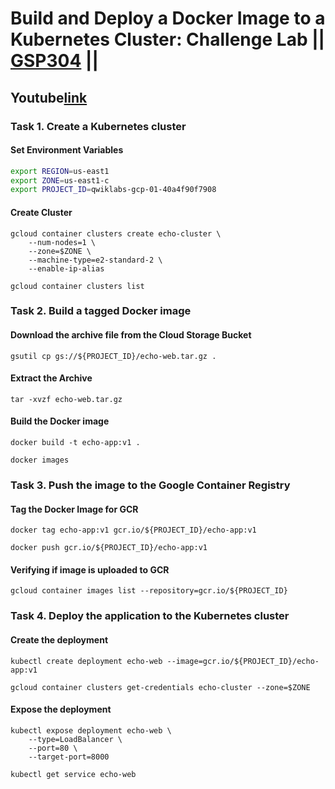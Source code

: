 # Build and Deploy a Docker Image to a Kubernetes Cluster: Challenge Lab || [GSP304](https://www.cloudskillsboost.google/focuses/1738?parent=catalog) ||

## Youtube[link](https://www.youtube.com/watch?v=LEwH2rqMJJw)


### Task 1. Create a Kubernetes cluster ###

#### Set Environment Variables ###
``` bash
export REGION=us-east1
export ZONE=us-east1-c 
export PROJECT_ID=qwiklabs-gcp-01-40a4f90f7908
```

#### Create Cluster ####
```
gcloud container clusters create echo-cluster \
    --num-nodes=1 \
    --zone=$ZONE \
    --machine-type=e2-standard-2 \
    --enable-ip-alias

```
```
gcloud container clusters list
```

### Task 2. Build a tagged Docker image ###
#### Download the archive file from the Cloud Storage Bucket ####

```
gsutil cp gs://${PROJECT_ID}/echo-web.tar.gz .
```
#### Extract the Archive ####
```
tar -xvzf echo-web.tar.gz

```
#### Build the Docker image ####
```
docker build -t echo-app:v1 .
```
```
docker images
```

### Task 3. Push the image to the Google Container Registry ###
#### Tag the Docker Image for GCR ####

```
docker tag echo-app:v1 gcr.io/${PROJECT_ID}/echo-app:v1
```

```
docker push gcr.io/${PROJECT_ID}/echo-app:v1
```
#### Verifying if image is uploaded to GCR ####
```
gcloud container images list --repository=gcr.io/${PROJECT_ID}
```
### Task 4. Deploy the application to the Kubernetes cluster ###

#### Create the deployment ####
```
kubectl create deployment echo-web --image=gcr.io/${PROJECT_ID}/echo-app:v1
```
```
gcloud container clusters get-credentials echo-cluster --zone=$ZONE
```
#### Expose the deployment ####
```
kubectl expose deployment echo-web \
    --type=LoadBalancer \
    --port=80 \
    --target-port=8000

```
```
kubectl get service echo-web
```
